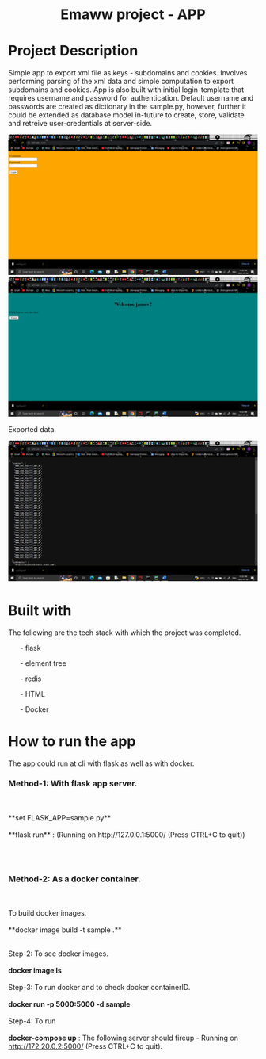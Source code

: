 
<h1 align="center">Emaww project - APP </h1>

# Project Description
Simple app to export xml file as keys - subdomains and cookies. Involves performing parsing of the xml data and simple computation to export subdomains and cookies. App is also built with initial login-template that requires username and password for authentication. Default username and passwords are created as dictionary in the sample.py, however, further it could be extended as database model in-future to create, store, validate and retreive user-credentials at server-side.  

![](login.png)
![](exp1.png)

Exported data.

![](data.png)

# Built with
<p>
The following are the tech stack with which the project was completed.
<ul>- flask</ul>
<ul>- element tree</ul>
<ul>- redis</ul>
<ul>- HTML</ul>
<ul>- Docker</ul>
</p>

# How to run the app
The app could run at cli with flask as well as with docker.

### Method-1: With flask app server. 
<p><br> </br>
**set FLASK_APP=sample.py** 
<br> </br>
**flask run** 
: (Running on http://127.0.0.1:5000/ (Press CTRL+C to quit)) 
</p>
<br> </br>

### Method-2: As a docker container.
<p><br> </br>
To build docker images.<br> </br>
**docker image build -t sample .**
<br> </br>

Step-2: To see docker images.<br> </br>
**docker image ls**
<br> </br>
Step-3: To run docker and to check docker containerID.<br> </br>
**docker run -p 5000:5000 -d sample**
<br> </br>
Step-4: To run <br> </br>
**docker-compose up** : The following server should fireup - Running on http://172.20.0.2:5000/ (Press CTRL+C to quit).

</p>
